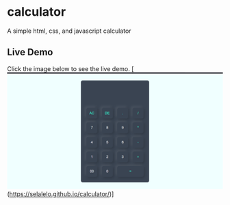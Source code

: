 # calculator
A simple html, css, and javascript calculator
## Live Demo
Click the image below to see the live demo.
[![live DEMO](https://github.com/Selalelo/calculator/blob/main/Screenshot%20(86).png)(https://selalelo.github.io/calculator/)]
